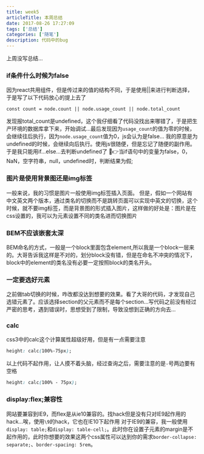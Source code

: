 ```yaml
---
title: week5
articleTitle: 本周总结
date: 2017-08-26 17:27:09
tags: ['总结']
categories: ['随笔']
description: 代码中的bug
---
```


上周没写总结...

### if条件什么时候为false
因为react共用组件，但是传过来的值的结构不同，于是使用||来进行判断选择，于是写了以下代码放心的提上去了
```
const count = node.count || node.usage_count || node.total_count
```
发现报total_count是undefined，这个我仔细看了代码没找出来哪错了，于是把生产环境的数据库拿下来，开始调试...最后发现因为`usage_count`的值为零的时候，会继续往后执行，因为`node.usage_count`值为0，js会认为是false...
我的原意是为undefined的时候，会继续向后执行。使用js很随便，但是忘记了随便的副作用。于是我只能用if...else...去判断undefined了
👉当if语句中的变量为false，0，NaN，空字符串，null，undefined时，判断结果为假;

### 图片是使用背景图还是img标签
一般来说，我的习惯是图片一般使用img标签插入页面。
但是，假如一个网站有中文英文两个版本，通过类名的切换而不是跳转页面可以实现中英文的切换，这个时候，就不要img标签，而是背景图的形式插入图片，这样做的好处是：图片是在css设置的，我可以为元素设置不同的类名进而切换图片

### BEM不应该嵌套太深
BEM命名的方式，一般是一个block里面包含element,所以我是一个block一层来的。大哥告诉我这样是不对的，划分block没有错，但是在命名不冲突的情况下，block中的element的类名没有必要一定按照block的类名开头。

### 一定要选好元素
之前做tab切换的时候，咋改都没达到想要的效果。看了大哥的代码，才发现自己选错元素了。应该选择section的父元素而不是每个section...写代码之前没有经过严密的思考，遇到错误时，思想受到了限制，导致没想到正确的方向去...

### calc
css3中的calc这个计算属性超级好用，但是有一点需要注意
```css
height: calc(100%-75px);
```
以上代码不起作用，让人摸不着头脑，经过查询之后，需要注意的是`-`号两边要有空格
```css
height: calc(100% - 75px);
```

### display:flex;兼容性
网站要兼容到IE9，而flex是从ie10兼容的。找hack但是没有只对IE9起作用的hack...唉，使用`\9`的hack，它也在IE10下起作用
对于IE9的兼容，我一般使用`display: table;`和`display: table-cell;`。此时你在设置子元素的margin是不起作用的，此时你想要的效果这两个css属性可以达到你的需求`border-collapse: separate;`、`border-spacing: 5rem`。
